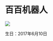 # 百百机器人


<img src="https://github.com/TouhouFishClub/baibaibot/blob/master/avatar.jpg?raw=true"></img>

生日：2017年6月10日



